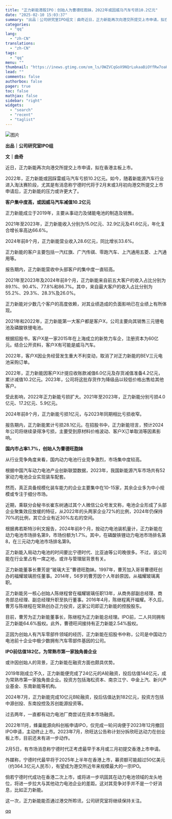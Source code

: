 ```yaml
---
title: "正力新能港股IPO：创始人为曹德旺胞妹，2022年或因威马汽车亏损10.2亿元"
date: "2025-02-10 15:03:37"
summary: "出品｜公司研究室IPO组文｜曲奇近日，正力新能再次向港交所提交上市申请，拟在香港主板上市。2022年..."
categories:
  - "qq"
lang:
  - "zh-CN"
translations:
  - "zh-CN"
tags:
  - "qq"
menu: ""
thumbnail: "https://inews.gtimg.com/om_ls/OWZVCqGoX9NQrLukaaBiOYfRw7oaHIAuoADgs0siE4_YYAA_640360/0"
lead: ""
comments: false
authorbox: false
pager: true
toc: false
mathjax: false
sidebar: "right"
widgets:
  - "search"
  - "recent"
  - "taglist"
---
```


![图片](https://inews.gtimg.com/news_bt/OxOQ9QTBMb3WBbE8tbeFy2lb4aPo5TsomxXunHcHdiSKgAA/641)

**出品｜公司研究室IPO组**

**文｜曲奇**

近日，正力新能再次向港交所提交上市申请，拟在香港主板上市。

2022年，正力新能或因踩雷威马汽车亏损10.2亿元。如今，随着新能源汽车行业进入淘汰赛阶段，尤其是有消息称宁德时代将于2月末或3月初向港交所提交上市申请后，正力新能的压力或许更大了。

**客户集中度高，或因威马汽车减值10.2亿元**

正力新能成立于2019年，主要从事动力及储能电池的制造及销售。

2021年至2023年，正力新能收入分别为15.0亿元、32.9亿元及41.6亿元，年化复合增长率高达66.6%。

2024年前8个月，正力新能营业收入28.6亿元，同比增长33.6%。

正力新能的客户主要包括一汽红旗、广汽传祺、零跑汽车、上汽通用五菱、上汽通用等。

报告期内，正力新能营收中头部客户的集中度一直较高。

2021年至2023年及2024年前8个月，正力新能来自前五大客户的收入占比分别为89.1%、90.4%、77.8%和86.7%。其中，来自最大客户的收入占比分别为55.2%、29.3%、28.3%及26.0%。

正力新能对少数几个客户的高度依赖，对其业绩造成的负面影响已在业绩上有所体现。

2021年和2022年，正力新能第一大客户都是客户X，公司主要向其销售三元锂电池及磷酸铁锂电池。

根据招股书，客户X是一家2015年在上海成立的新势力车企，注册资本为60亿元。结合公开资料，客户X有可能是威马汽车。

2022年，客户X因业务经营发生重大不利变动，取消了对正力新能的BEV三元电池采购订单。

2022年，正力新能因客户X计提应收账款减值6.0亿元及存货减值准备4.2亿元，累计减值10.2亿元。2023年，公司将这批存货作为降级品以较低价格出售给其他客户。

受此影响，2022年正力新能亏损扩大。2021年至2023年，正力新能分别亏损4.0亿元、17.2亿元、5.9亿元。

2024年前8个月，正力新能亏损1亿元，与2023年同期相比亏损收窄。

报告期内，正力新能累计亏损28.1亿元。在招股书中，正力新能坦言，预计2024年公司将继续录得净亏损，主要受到原材料价格波动、客户X订单取消等因素影响。

**国内市占率1.7%，创始人为曹德旺胞妹**

从行业竞争角度来看，国内动力电池行业竞争激烈，市场集中度较高。

根据中国汽车动力电池产业创新联盟数据，2023年，我国新能源汽车市场共有52家动力电池企业实现装车配套。

然而，真正具备规模化装车能力的企业主要集中在10-15家，其余企业多为中小规模或专注于细分市场。

近期，乘联分会秘书长崔东树通过其个人微信公众号发文称，电池企业形成了头部企业聚集效应放缓的特征，从2022年的头两家企业72%的比例，2024年仍保持70%的比例，其它企业有近30%左右的空间。

根据弗若斯特沙利文报告，2024年前8个月，按动力电池装机量计，正力新能在动力电池市场排名第9，市场份额为1.7%。其中，在磷酸铁锂动力电池市场排名第8，在三元动力电池市场排名第9。

正力新能入局动力电池的时间要比宁德时代、比亚迪等公司晚很多。不过，该公司能在行业里占有一席之地，或许与管理层背景有关。

正力新能董事长曹芳是“玻璃大王”曹德旺胞妹。1997年，曹芳加入哥哥曹德旺创办的福耀玻璃担任董事。2014年，56岁的曹芳因个人年龄原因，从福耀玻璃离职。

正力新能另一核心创始人陈继程曾在福耀玻璃任职13年，从商务部副总经理、商务部总经理、副总经理升职至执行董事。2016年4月，陈继程离开福耀。不久后，曹芳与陈继程在常熟创办正力投资，这家公司即正力新能的控股股东。

目前，曹芳为正力新能董事长，陈继程为正力新能总经理。IPO前，二人共同拥有正力新能64.6%股权。此外，曹德旺间接持有正力新能2.54%股权。

正因为创始人有汽车零部件领域的经历，正力新能在招股书中称，公司是中国动力电池前十企业中极少数拥有汽车零部件基因的公司。

**IPO前估值182亿，为常熟市第一家独角兽企业**

或许因创始人的背景，正力新能在融资方面也颇具优势。

2019年刚成立不久，正力新能便完成了24亿元的A轮融资，投后估值144亿元，成为常熟市第一家独角兽企业。投资方包括海松资本、南京江宁、中金上汽、新兴产业基金、东南新能等机构。

2024年7月，正力新能完成10亿元B轮融资，投后估值达到182亿元，投资方包括中源创投、东南投控及苏创能源投资等。

过去两年，一直都有动力电池厂商尝试在资本市场融资。

2022年11月，蜂巢能源向科创板申请IPO，仅完成一轮问询便于2023年12月撤回IPO申请，主动终止上市。2023年7月，欣旺达公告称计划分拆欣旺达动力在创业板上市，目前还未有进一步动作。

2月5日，有市场消息称宁德时代正考虑最早于本月或三月初提交香港上市申请。

外媒称，宁德时代最早将于2025年上半年在香港上市，募资额可能超过50亿美元（约364.3亿元人民币），有望成为港交所近年来规模最大的一宗IPO。

倘若宁德时代成功在香港二次上市，或将进一步巩固其在动力电池领域的龙头地位，将进一步拉大与其他动力电池企业的差距。这对其竞争对手并不是一个好消息，比如正力新能。

这一次，正力新能能否通过港交所聆讯，公司研究室将继续保持关注。

[qq](https://new.qq.com/rain/a/20250210A04V9600)

